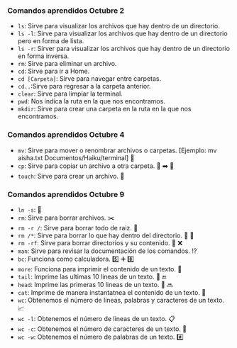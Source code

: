 ### Comandos aprendidos Octubre 2
* `ls`: Sirve para visualizar los archivos que hay dentro de un directorio.
* `ls -l`: Sirve para visualizar los archivos que hay dentro de un directorio pero en forma de lista.
* `ls -r`: Sirver para visualizar los archivos que hay dentro de un directorio en forma inversa.
* `rm`: Sirve para eliminar un archivo.
* `cd`: Sirve para ir a Home.
* `cd [Carpeta]`: Sirve para navegar entre carpetas.
* `cd..`:Sirve para regresar a la carpeta anterior.
* `clear`: Sirve para limpiar la terminal.
* `pwd`: Nos indica la ruta en la que nos encontramos.
* `mkdir`: Sirve para crear una carpeta en la ruta en la que nos encontramos.

### Comandos aprendidos Octubre 4
* `mv`: Sirve para mover o renombrar archivos o carpetas.
[Ejemplo: mv aisha.txt Documentos/Haiku/terminal]
:file_folder:
* `cp`: Sirve para copiar un archivo a otra carpeta. :page_facing_up: :arrow_right: :open_file_folder:
* `touch`: Sirve para crear un archivo. :page_facing_up:

### Comandos aprendidos Octubre 9
* `ln -s`:    :link:
* `rm`: Sirve para borrar archivos. :scissors:
* `rm -r /`: Sirve para borrar todo de raiz. :gun:
* `rm /*`: Sirve para borrar lo que hay dentro del directorio. :open_file_folder: :gun:
* `rm -rf`: Sirve para borrar directorios y su contenido. :open_file_folder: :x:
* `man`: Sirve para revisar la documentación de los comandos. :interrobang:
* `bc`: Funciona como calculadora. :five: :heavy_plus_sign: :eight:
* `more`: Funciona para imprimir el contenido de un texto. :fax:
* `tail`: Imprime las ultimas 10 lineas de un texto. :pencil: :end:
* `head`: Imprime las primeras 10 lineas de un texto. :page_facing_up: :soon:
* `cat`: Imprime de manera instantatnea el contenido de un texto. :page_with_curl:
* `wc`: Obtenemos el número de lineas, palabras y caracteres de un texto. :chart_with_upwards_trend:
* `wc -l`: Obtenemos el número de lineas de un texto. :clipboard:
* `wc -c`: Obtenemos el número de caracteres de un texto. :page_facing_up:
* `wc -w`: Obtenemos el número de palabras de un texto. :hash:
